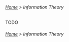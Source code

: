 ###### [Home](../../README.md) > Information Theory

TODO

###### [Home](../../README.md) > Information Theory
